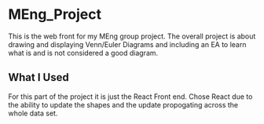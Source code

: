 # MEng_Project

This is the web front for my MEng group project. The overall project is about drawing and displaying Venn/Euler Diagrams and including an EA to learn what is and is not considered a good diagram. 

## What I Used

For this part of the project it is just the React Front end. Chose React due to the ability to update the shapes and the update propogating across the whole data set.
